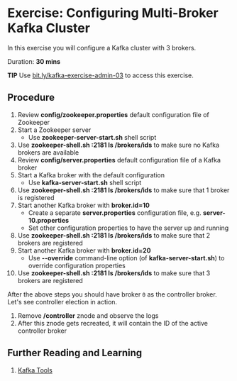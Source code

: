 # Exercise: Configuring Multi-Broker Kafka Cluster

In this exercise you will configure a Kafka cluster with 3 brokers.

Duration: **30 mins**

**TIP** Use [bit.ly/kafka-exercise-admin-03](https://bit.ly/kafka-exercise-admin-03) to access this exercise.

## Procedure

1. Review **config/zookeeper.properties** default configuration file of Zookeeper
1. Start a Zookeeper server
    * Use **zookeeper-server-start.sh** shell script
1. Use **zookeeper-shell.sh :2181 ls /brokers/ids** to make sure no Kafka brokers are available
1. Review **config/server.properties** default configuration file of a Kafka broker
1. Start a Kafka broker with the default configuration
    * Use **kafka-server-start.sh** shell script
1. Use **zookeeper-shell.sh :2181 ls /brokers/ids** to make sure that 1 broker is registered
1. Start another Kafka broker with **broker.id=10**
    * Create a separate **server.properties** configuration file, e.g. **server-10.properties**
    * Set other configuration properties to have the server up and running
1. Use **zookeeper-shell.sh :2181 ls /brokers/ids** to make sure that 2 brokers are registered
1. Start another Kafka broker with **broker.id=20**
    * Use **--override** command-line option (of **kafka-server-start.sh**) to override configuration properties
1. Use **zookeeper-shell.sh :2181 ls /brokers/ids** to make sure that 3 brokers are registered

After the above steps you should have broker `0` as the controller broker. Let's see controller election in action.

1. Remove **/controller** znode and observe the logs
2. After this znode gets recreated, it will contain the ID of the active controller broker

## Further Reading and Learning

1. [Kafka Tools](https://jaceklaskowski.gitbooks.io/apache-kafka/content/kafka-tools.html)
